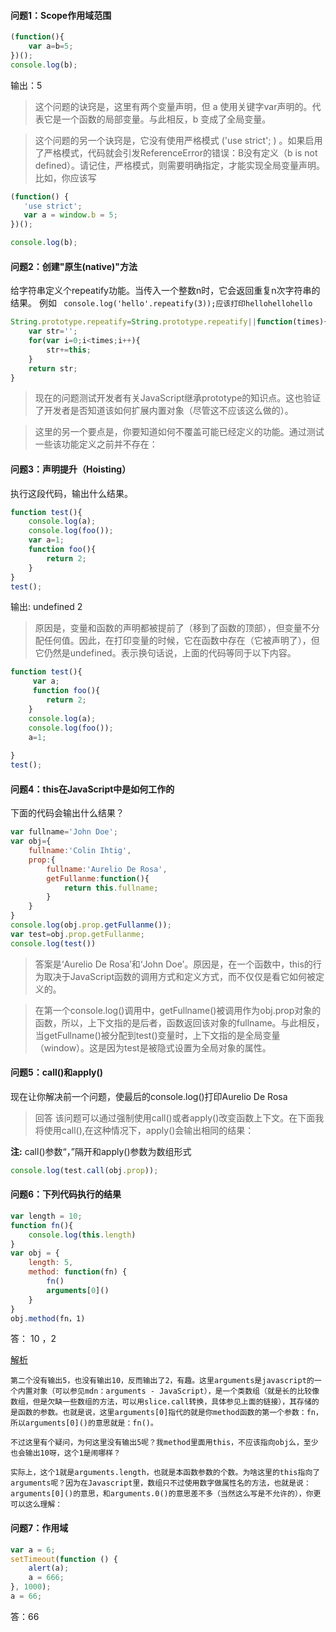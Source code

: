 #### 问题1：Scope作用域范围
``` javascript
(function(){
    var a=b=5;
})();
console.log(b);
```
输出：5
> 这个问题的诀窍是，这里有两个变量声明，但 a 使用关键字var声明的。代表它是一个函数的局部变量。与此相反，b 变成了全局变量。

> 这个问题的另一个诀窍是，它没有使用严格模式 ('use strict'; ) 。如果启用了严格模式，代码就会引发ReferenceError的错误：B没有定义（b is not defined）。请记住，严格模式，则需要明确指定，才能实现全局变量声明。比如，你应该写
```javascript
(function() {
   'use strict';
   var a = window.b = 5;
})();

console.log(b);
```

#### 问题2：创建"原生(native)"方法   
给字符串定义个repeatify功能。当传入一个整数n时，它会返回重复n次字符串的结果。
例如
` console.log('hello'.repeatify(3));应该打印hellohellohello`

```javascript
String.prototype.repeatify=String.prototype.repeatify||function(times){
    var str='';
    for(var i=0;i<times;i++){
        str+=this;
    }
    return str;
}
```
> 现在的问题测试开发者有关JavaScript继承prototype的知识点。这也验证了开发者是否知道该如何扩展内置对象（尽管这不应该这么做的）。

> 这里的另一个要点是，你要知道如何不覆盖可能已经定义的功能。通过测试一些该功能定义之前并不存在：
#### 问题3：声明提升（Hoisting）
执行这段代码，输出什么结果。
```javascript
function test(){
    console.log(a);
    console.log(foo());
    var a=1;
    function foo(){
        return 2;
    }
}
test();
```
输出: undefined 2
> 原因是，变量和函数的声明都被提前了（移到了函数的顶部），但变量不分配任何值。因此，在打印变量的时候，它在函数中存在（它被声明了），但它仍然是undefined。表示换句话说，上面的代码等同于以下内容。
```javascript
function test(){
     var a;
     function foo(){
        return 2;
    }
    console.log(a);
    console.log(foo());
    a=1;
  
}
test();
```
#### 问题4：this在JavaScript中是如何工作的
下面的代码会输出什么结果？
```javascript
var fullname='John Doe';
var obj={
    fullname:'Colin Ihtig',
    prop:{
        fullname:'Aurelio De Rosa',
        getFullanme:function(){
            return this.fullname;
        }
    }
}
console.log(obj.prop.getFullanme());
var test=obj.prop.getFullanme;
console.log(test())
```
> 答案是‘Aurelio De Rosa’和‘John Doe’。原因是，在一个函数中，this的行为取决于JavaScript函数的调用方式和定义方式，而不仅仅是看它如何被定义的。

>在第一个console.log()调用中，getFullname()被调用作为obj.prop对象的函数，所以，上下文指的是后者，函数返回该对象的fullname。与此相反，当getFullname()被分配到test()变量时，上下文指的是全局变量（window）。这是因为test是被隐式设置为全局对象的属性。

#### 问题5：call()和apply()
现在让你解决前一个问题，使最后的console.log()打印Aurelio De Rosa
> 回答 该问题可以通过强制使用call()或者apply()改变函数上下文。在下面我将使用call(),在这种情况下，apply()会输出相同的结果：   

**注:** call()参数“，”隔开和apply()参数为数组形式
```JavaScript
console.log(test.call(obj.prop));
```

#### 问题6：下列代码执行的结果
```javascript
var length = 10;
function fn(){
    console.log(this.length)
}
var obj = {
    length: 5,
    method: function(fn) {
        fn()
        arguments[0]()
    }
}
obj.method(fn，1)
```
答： 10 ，2    

[解析](https://www.zhihu.com/question/21466212)
```
第二个没有输出5，也没有输出10，反而输出了2，有趣。这里arguments是javascript的一个内置对象（可以参见mdn：arguments - JavaScript），是一个类数组（就是长的比较像数组，但是欠缺一些数组的方法，可以用slice.call转换，具体参见上面的链接），其存储的是函数的参数。也就是说，这里arguments[0]指代的就是你method函数的第一个参数：fn，所以arguments[0]()的意思就是：fn()。

不过这里有个疑问，为何这里没有输出5呢？我method里面用this，不应该指向obj么，至少也会输出10呀，这个1是闹哪样？

实际上，这个1就是arguments.length，也就是本函数参数的个数。为啥这里的this指向了arguments呢？因为在Javascript里，数组只不过使用数字做属性名的方法，也就是说：arguments[0]()的意思，和arguments.0()的意思差不多（当然这么写是不允许的），你更可以这么理解：

```


#### 问题7：作用域
```javascript
var a = 6;
setTimeout(function () {
    alert(a);
    a = 666;
}, 1000);
a = 66;
```
答：66
